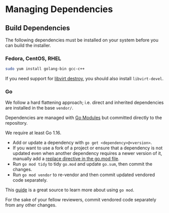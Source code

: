 # Managing Dependencies

## Build Dependencies

The following dependencies must be installed on your system before you can build the installer.

### Fedora, CentOS, RHEL

```sh
sudo yum install golang-bin gcc-c++
```

If you need support for [libvirt destroy](libvirt/README.md#cleanup), you should also install `libvirt-devel`.

### Go

We follow a hard flattening approach; i.e. direct and inherited dependencies are installed in the base `vendor/`.

Dependencies are managed with [Go Modules](https://github.com/golang/go/wiki/Modules) but committed directly to the repository.

We require at least Go 1.16.

- Add or update a dependency with `go get <dependency>@<version>`.
- If you want to use a fork of a project or ensure that a dependency is not updated even when another dependency requires a newer version of it, manually add a [replace directive in the go.mod file](https://github.com/golang/go/wiki/Modules#when-should-i-use-the-replace-directive). 
- Run `go mod tidy` to tidy `go.mod` and update `go.sum`, then commit the changes.
- Run `go mod vendor` to re-vendor and then commit updated vendored code separately.

This [guide](https://github.com/golang/go/wiki/Modules#how-to-use-modules) is a great source to learn more about using `go mod`.

For the sake of your fellow reviewers, commit vendored code separately from any other changes.

